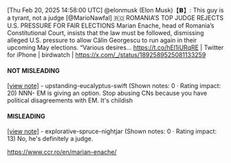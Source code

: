 [Thu Feb 20, 2025 14:58:00 UTC] @elonmusk (Elon Musk)【𝗕】: This guy is a tyrant, not a judge [@MarioNawfal] 🇷🇴 ROMANIA’S TOP JUDGE REJECTS U.S. PRESSURE FOR FAIR ELECTIONS Marian Enache, head of Romania’s Constitutional Court, insists that the law must be followed, dismissing alleged U.S. pressure to allow Călin Georgescu to run again in their upcoming May elections. “Various desires… https://t.co/hEl1iURqRE | Twitter for iPhone | birdwatch | https://x.com/_/status/1892589525081133259

#### NOT MISLEADING

[[view note]](https://x.com/i/birdwatch/n/1892680484309848196) - upstanding-eucalyptus-swift (Shown notes: 0 · Rating impact: 20)
NNN- EM is giving an option. Stop abusing CNs because you have political disagreements with EM. It's childish

#### MISLEADING

[[view note]](https://x.com/i/birdwatch/n/1892644945728831777) - explorative-spruce-nightjar (Shown notes: 0 · Rating impact: 13)
No, he's definitely a judge.

https://www.ccr.ro/en/marian-enache/
